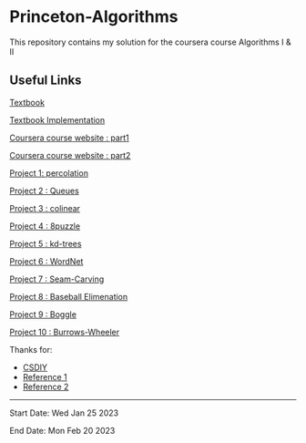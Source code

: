 # Princeton-Algorithms
This repository contains my solution for the coursera course Algorithms I & II

## Useful Links

[Textbook](https://algs4.cs.princeton.edu/home/)

[Textbook Implementation](https://algs4.cs.princeton.edu/code/)

[Coursera course website : part1](https://www.coursera.org/learn/algorithms-part1/home/welcome)

[Coursera course website : part2](https://www.coursera.org/learn/algorithms-part2/home/welcome)

[Project 1: percolation](https://coursera.cs.princeton.edu/algs4/assignments/percolation/specification.php)

[Project 2 : Queues](https://coursera.cs.princeton.edu/algs4/assignments/queues/specification.php) 

[Project 3 : colinear](https://coursera.cs.princeton.edu/algs4/assignments/collinear/specification.php)

[Project 4 : 8puzzle](https://coursera.cs.princeton.edu/algs4/assignments/8puzzle/specification.php)

[Project 5 : kd-trees](https://coursera.cs.princeton.edu/algs4/assignments/kdtree/specification.php)

[Project 6 : WordNet](https://coursera.cs.princeton.edu/algs4/assignments/wordnet/specification.php)

[Project 7 : Seam-Carving](https://coursera.cs.princeton.edu/algs4/assignments/seam/specification.php)

[Project 8 : Baseball Elimenation](https://coursera.cs.princeton.edu/algs4/assignments/baseball/specification.php)

[Project 9 : Boggle](https://coursera.cs.princeton.edu/algs4/assignments/boggle/specification.php)

[Project 10 : Burrows-Wheeler](https://coursera.cs.princeton.edu/algs4/assignments/burrows/specification.php)

Thanks for:
- [CSDIY](https://csdiy.wiki/数据结构与算法/Algo/)
- [Reference 1](https://github.com/PKUFlyingPig/Princeton-Algorithm)
- [Reference 2](https://github.com/MolinDeng/Princeton-algs4)

---
Start Date: Wed Jan 25 2023

End Date: Mon Feb 20 2023
